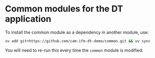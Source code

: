 # Common modules for the DT application

To install the common module as a dependency in another module, use:

```bash
uv add git+https://github.com/cam-ifm-dt-demo/common.git && uv sync
```

You will need to re-run this every time the `common` module is modified.
